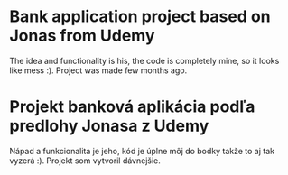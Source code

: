 <h1>Bank application project based on Jonas from Udemy</h1>
<p>The idea and functionality is his, the code is completely mine, so it looks like mess :).
Project was made few months ago.
</p>

<H1>Projekt banková aplikácia podľa predlohy Jonasa z Udemy</h1>
<p>Nápad a funkcionalita je jeho, kód je úplne môj do bodky takže to aj tak vyzerá :).
Projekt som vytvoril dávnejšie.
</p>
